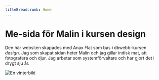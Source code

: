 ```yaml
---
titleBreadcrumb: Home
...
```

Me-sida för Malin i kursen design
=================================

Den här websiten skapades med Anax Flat som bas i dbwebb-kursen *design*. Jag som skapat sidan heter Malin och jag gillar indisk mat, att fotografera och djur. Jag arbetar som systemförvaltare och har gjort det i drygt sju år.

![En vinterbild](img/dimma.jpg)
